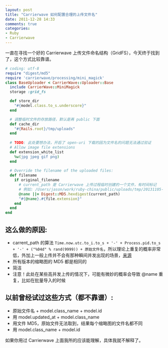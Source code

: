 ```yaml
---
layout: post
title: "Carrierwave 如何配置合理的上传文件名"
date: 2011-12-28 14:33
comments: true
categories: 
- Ruby
- Carrierwave
---
```

一直在寻找一个好的 Carrierwave 上传文件命名结构（GridFS），今天终于找到了，这个方式比较靠谱。

```ruby
# coding: utf-8
require "digest/md5"
require 'carrierwave/processing/mini_magick'
class BaseUploader < CarrierWave::Uploader::Base
  include CarrierWave::MiniMagick
  storage :grid_fs

  def store_dir
    "#{model.class.to_s.underscore}"
  end

  # 调整临时文件的存放路径，默认是再 public 下面
  def cache_dir
    "#{Rails.root}/tmp/uploads"
  end
  
  # TODO: 此处要想办法，开启了 open-uri 下载的因为文件名的问题无法通过验证
  # Allow image file extensions
  def extension_white_list
    %w(jpg jpeg gif png)
  end
  
  # Override the filename of the uploaded files:
  def filename
    if original_filename 
      # current_path 是 Carrierwave 上传过程临时创建的一个文件，有时间标记
      # 例如: /Users/jason/work/ruby-china/public/uploads/tmp/20131105-1057-46664-5614/_____2013-11-05___10.37.50.png
      @name ||= Digest::MD5.hexdigest(current_path)
      "#{@name}.#{file.extension}"
    end
  end
end
```

## 这么做的原因:

* carrent_path 的算法 `Time.now.utc.to_i.to_s + '-' + Process.pid.to_s + '-' + ("%04d" % rand(9999)) + 原始文件名`，所以理论上重复的概率非常低，外加上一般上传并不会有那种瞬间并发出现的场景，[来源](https://github.com/carrierwaveuploader/carrierwave/blob/0d6864a84dbed16ef0ed149f332fa3b9f9bd35eb/lib/carrierwave/uploader/cache.rb#L18)
* 所有版本的缩略图的 MD5 都是相同的
* 简洁
* 注意！此处在某些高并发上传的情况下，可能有微妙的概率会导致 @name 重复，比如在批量导入的时候

<!-- more -->

## 以前曾经试过这些方式（都不靠谱）:

* 原始文件名 + model.class_name + model.id
* 用 model.updated_at + model.class_name
* 用文件 MD5，原始文件无法取到，结果每个缩略图的文件名都不同
* 用 model.class_name + model.id

如果你用过 Carrierwave 上面我所的应该能理解，具体我就不解释了。
